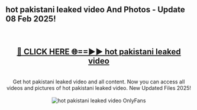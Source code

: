 <h2>hot pakistani leaked video And Photos - Update 08 Feb 2025!</h2>
<br>
<div align="center">
<h2><a href="https://cutt.ly/te57wshS" rel="nofollow">🔴 CLICK HERE 🌐==►► hot pakistani leaked video</a></h2>
<br>
Get hot pakistani leaked video and all content. Now you can access all videos and pictures of hot pakistani leaked video. New Updated Files 2025!
<br>
<br>
<a href="https://cutt.ly/te57wshS" rel="nofollow" data-target="animated-image.originalLink"><img src="https://i.ibb.co.com/WyWwxjT/player-gif2.gif" alt="hot pakistani leaked video OnlyFans" style="max-width: 100%; display: inline-block;" data-target="animated-image.originalImage"></a>
</div>
<br>